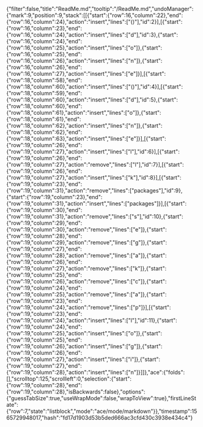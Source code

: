 {"filter":false,"title":"ReadMe.md","tooltip":"/ReadMe.md","undoManager":{"mark":9,"position":9,"stack":[[{"start":{"row":16,"column":22},"end":{"row":16,"column":24},"action":"insert","lines":["()"],"id":2}],[{"start":{"row":16,"column":23},"end":{"row":16,"column":24},"action":"insert","lines":["d"],"id":3},{"start":{"row":16,"column":24},"end":{"row":16,"column":25},"action":"insert","lines":["o"]},{"start":{"row":16,"column":25},"end":{"row":16,"column":26},"action":"insert","lines":["n"]},{"start":{"row":16,"column":26},"end":{"row":16,"column":27},"action":"insert","lines":["e"]}],[{"start":{"row":18,"column":58},"end":{"row":18,"column":60},"action":"insert","lines":["()"],"id":4}],[{"start":{"row":18,"column":59},"end":{"row":18,"column":60},"action":"insert","lines":["d"],"id":5},{"start":{"row":18,"column":60},"end":{"row":18,"column":61},"action":"insert","lines":["o"]},{"start":{"row":18,"column":61},"end":{"row":18,"column":62},"action":"insert","lines":["n"]},{"start":{"row":18,"column":62},"end":{"row":18,"column":63},"action":"insert","lines":["e"]}],[{"start":{"row":19,"column":26},"end":{"row":19,"column":27},"action":"insert","lines":["l"],"id":6}],[{"start":{"row":19,"column":26},"end":{"row":19,"column":27},"action":"remove","lines":["l"],"id":7}],[{"start":{"row":19,"column":26},"end":{"row":19,"column":27},"action":"insert","lines":["k"],"id":8}],[{"start":{"row":19,"column":23},"end":{"row":19,"column":31},"action":"remove","lines":["packages"],"id":9},{"start":{"row":19,"column":23},"end":{"row":19,"column":31},"action":"insert","lines":["packages"]}],[{"start":{"row":19,"column":30},"end":{"row":19,"column":31},"action":"remove","lines":["s"],"id":10},{"start":{"row":19,"column":29},"end":{"row":19,"column":30},"action":"remove","lines":["e"]},{"start":{"row":19,"column":28},"end":{"row":19,"column":29},"action":"remove","lines":["g"]},{"start":{"row":19,"column":27},"end":{"row":19,"column":28},"action":"remove","lines":["a"]},{"start":{"row":19,"column":26},"end":{"row":19,"column":27},"action":"remove","lines":["k"]},{"start":{"row":19,"column":25},"end":{"row":19,"column":26},"action":"remove","lines":["c"]},{"start":{"row":19,"column":24},"end":{"row":19,"column":25},"action":"remove","lines":["a"]},{"start":{"row":19,"column":23},"end":{"row":19,"column":24},"action":"remove","lines":["p"]}],[{"start":{"row":19,"column":23},"end":{"row":19,"column":24},"action":"insert","lines":["l"],"id":11},{"start":{"row":19,"column":24},"end":{"row":19,"column":25},"action":"insert","lines":["o"]},{"start":{"row":19,"column":25},"end":{"row":19,"column":26},"action":"insert","lines":["g"]},{"start":{"row":19,"column":26},"end":{"row":19,"column":27},"action":"insert","lines":["i"]},{"start":{"row":19,"column":27},"end":{"row":19,"column":28},"action":"insert","lines":["n"]}]]},"ace":{"folds":[],"scrolltop":125,"scrollleft":0,"selection":{"start":{"row":19,"column":28},"end":{"row":19,"column":28},"isBackwards":false},"options":{"guessTabSize":true,"useWrapMode":false,"wrapToView":true},"firstLineState":{"row":7,"state":"listblock","mode":"ace/mode/markdown"}},"timestamp":1565729948017,"hash":"fd17d1903d53b5ded666ac3cfd430c3938e434c4"}